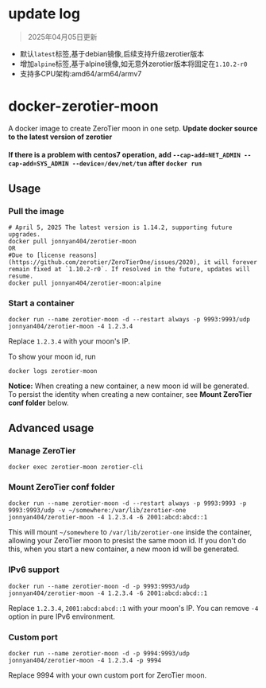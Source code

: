 # update log

> 2025年04月05日更新
- 默认`latest`标签,基于debian镜像,后续支持升级zerotier版本
- 增加`alpine`标签,基于alpine镜像,如无意外zerotier版本将固定在`1.10.2-r0`
- 支持多CPU架构:amd64/arm64/armv7

# docker-zerotier-moon
A docker image to create ZeroTier moon in one setp.
**Update docker source to the latest version of zerotier**

#### If there is a problem with centos7 operation, add `--cap-add=NET_ADMIN --cap-add=SYS_ADMIN --device=/dev/net/tun` after `docker run`
## Usage

### Pull the image

```
# April 5, 2025 The latest version is 1.14.2, supporting future upgrades.
docker pull jonnyan404/zerotier-moon
OR
#Due to [license reasons](https://github.com/zerotier/ZeroTierOne/issues/2020), it will forever remain fixed at `1.10.2-r0`. If resolved in the future, updates will resume.
docker pull jonnyan404/zerotier-moon:alpine
```

### Start a container

```
docker run --name zerotier-moon -d --restart always -p 9993:9993/udp jonnyan404/zerotier-moon -4 1.2.3.4
```
 
Replace `1.2.3.4` with your moon's IP.

To show your moon id, run

```
docker logs zerotier-moon
```

**Notice:**
When creating a new container, a new moon id will be generated. To persist the identity when creating a new container, see **Mount ZeroTier conf folder** below.

## Advanced usage

### Manage ZeroTier

```
docker exec zerotier-moon zerotier-cli
```

### Mount ZeroTier conf folder

```
docker run --name zerotier-moon -d --restart always -p 9993:9993 -p 9993:9993/udp -v ~/somewhere:/var/lib/zerotier-one jonnyan404/zerotier-moon -4 1.2.3.4 -6 2001:abcd:abcd::1
```

This will mount `~/somewhere` to `/var/lib/zerotier-one` inside the container, allowing your ZeroTier moon to presist the same moon id.  If you don't do this, when you start a new container, a new moon id will be generated.

### IPv6 support

```
docker run --name zerotier-moon -d -p 9993:9993/udp jonnyan404/zerotier-moon -4 1.2.3.4 -6 2001:abcd:abcd::1
```

Replace `1.2.3.4`, `2001:abcd:abcd::1` with your moon's IP. You can remove `-4` option in pure IPv6 environment.

### Custom port

```
docker run --name zerotier-moon -d -p 9994:9993/udp jonnyan404/zerotier-moon -4 1.2.3.4 -p 9994
```

Replace 9994 with your own custom port for ZeroTier moon.
